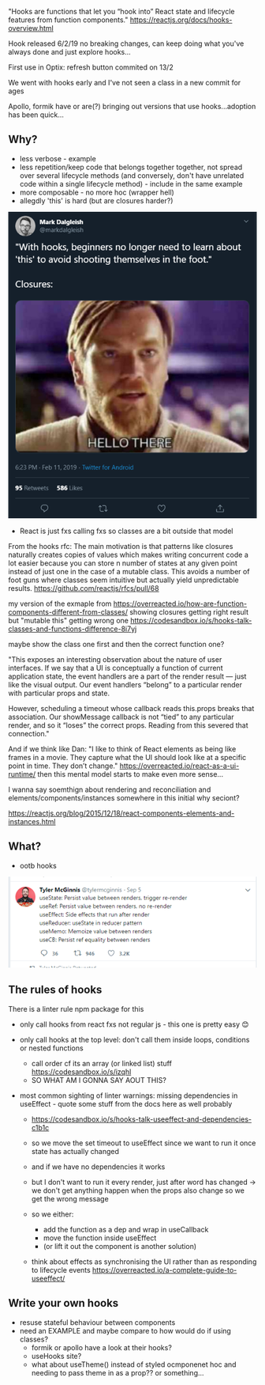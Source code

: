"Hooks are functions that let you “hook into” React state and lifecycle features from function components."
https://reactjs.org/docs/hooks-overview.html

Hook released 6/2/19 no breaking changes, can keep doing what you've always done and just explore hooks...

First use in Optix: refresh button commited on 13/2

We went with hooks early and I've not seen a class in a new commit for ages

Apollo, formik have or are(?) bringing out versions that use hooks...adoption has been quick...

## Why?

- less verbose - example
- less repetition/keep code that belongs together together, not spread over several lifecycle methods (and conversely, don't have unrelated code within a single lifecycle method) - include in the same example
- more composable - no more hoc (wrapper hell)
- allegdly 'this' is hard (but are closures harder?)

![](obligatoryClosuresMemeTweet.png)

- React is just fxs calling fxs so classes are a bit outside that model

From the hooks rfc:
The main motivation is that patterns like closures naturally creates copies of values which makes writing concurrent code a lot easier because you can store n number of states at any given point instead of just one in the case of a mutable class. This avoids a number of foot guns where classes seem intuitive but actually yield unpredictable results.
https://github.com/reactjs/rfcs/pull/68

my version of the exmaple from https://overreacted.io/how-are-function-components-different-from-classes/ showing closures getting right result but "mutable this" getting wrong one
https://codesandbox.io/s/hooks-talk-classes-and-functions-difference-8i7yj

maybe show the class one first and then the correct function one?

"This exposes an interesting observation about the nature of user interfaces. If we say that a UI is conceptually a function of current application state, the event handlers are a part of the render result — just like the visual output. Our event handlers “belong” to a particular render with particular props and state.

However, scheduling a timeout whose callback reads this.props breaks that association. Our showMessage callback is not “tied” to any particular render, and so it “loses” the correct props. Reading from this severed that connection."

And if we think like Dan: "I like to think of React elements as being like frames in a movie. They capture what the UI should look like at a specific point in time. They don’t change." https://overreacted.io/react-as-a-ui-runtime/ then this mental model starts to make even more sense...

I wanna say soemthign about rendering and reconciliation and elements/components/instances somewhere in this initial why seciont?

https://reactjs.org/blog/2015/12/18/react-components-elements-and-instances.html


## What?

- ootb hooks

![](hooksInOneTweet.png)

## The rules of hooks

There is a linter rule npm package for this

- only call hooks from react fxs not regular js - this one is pretty easy 😊
- only call hooks at the top level: don't call them inside loops, conditions or nested functions
  - call order cf its an array (or linked list) stuff https://codesandbox.io/s/izqhl
  - SO WHAT AM I GONNA SAY AOUT THIS?
- most common sighting of linter warnings: missing dependencies in useEffect - quote some stuff from the docs here as well probably

  - https://codesandbox.io/s/hooks-talk-useeffect-and-dependencies-c1b1c
  - so we move the set timeout to useEffect since we want to run it once state has actually changed
  - and if we have no dependencies it works
  - but I don't want to run it every render, just after word has changed -> we don't get anything happen when the props also change so we get the wrong message
  - so we either:

    - add the function as a dep and wrap in useCallback
    - move the function inside useEffect
    - (or lift it out the component is another solution)

  - think about effects as synchronising the UI rather than as responding to lifecycle events https://overreacted.io/a-complete-guide-to-useeffect/

## Write your own hooks

- resuse stateful behaviour between components
- need an EXAMPLE and maybe compare to how would do if using classes?
  - formik or apollo have a look at their hooks?
  - useHooks site?
  - what about useTheme() instead of styled ocmponenet hoc and needing to pass theme in as a prop?? or something...
